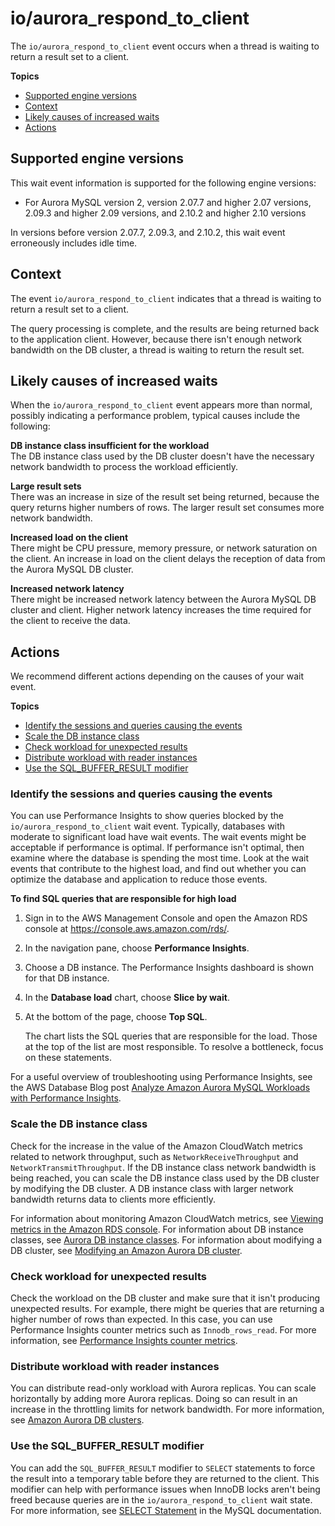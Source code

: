 # io/aurora\_respond\_to\_client<a name="ams-waits.respond-to-client"></a>

The `io/aurora_respond_to_client` event occurs when a thread is waiting to return a result set to a client\.

**Topics**
+ [Supported engine versions](#ams-waits.respond-to-client.context.supported)
+ [Context](#ams-waits.respond-to-client.context)
+ [Likely causes of increased waits](#ams-waits.respond-to-client.causes)
+ [Actions](#ams-waits.respond-to-client.actions)

## Supported engine versions<a name="ams-waits.respond-to-client.context.supported"></a>

This wait event information is supported for the following engine versions:
+ For Aurora MySQL version 2, version 2\.07\.7 and higher 2\.07 versions, 2\.09\.3 and higher 2\.09 versions, and 2\.10\.2 and higher 2\.10 versions

In versions before version 2\.07\.7, 2\.09\.3, and 2\.10\.2, this wait event erroneously includes idle time\.

## Context<a name="ams-waits.respond-to-client.context"></a>

The event `io/aurora_respond_to_client` indicates that a thread is waiting to return a result set to a client\.

The query processing is complete, and the results are being returned back to the application client\. However, because there isn't enough network bandwidth on the DB cluster, a thread is waiting to return the result set\.

## Likely causes of increased waits<a name="ams-waits.respond-to-client.causes"></a>

When the `io/aurora_respond_to_client` event appears more than normal, possibly indicating a performance problem, typical causes include the following:

**DB instance class insufficient for the workload**  
The DB instance class used by the DB cluster doesn't have the necessary network bandwidth to process the workload efficiently\.

**Large result sets**  
There was an increase in size of the result set being returned, because the query returns higher numbers of rows\. The larger result set consumes more network bandwidth\.

**Increased load on the client**  
There might be CPU pressure, memory pressure, or network saturation on the client\. An increase in load on the client delays the reception of data from the Aurora MySQL DB cluster\.

**Increased network latency**  
There might be increased network latency between the Aurora MySQL DB cluster and client\. Higher network latency increases the time required for the client to receive the data\.

## Actions<a name="ams-waits.respond-to-client.actions"></a>

We recommend different actions depending on the causes of your wait event\.

**Topics**
+ [Identify the sessions and queries causing the events](#ams-waits.respond-to-client.actions.identify)
+ [Scale the DB instance class](#ams-waits.respond-to-client.actions.scale-db-instance-class)
+ [Check workload for unexpected results](#ams-waits.respond-to-client.actions.workload)
+ [Distribute workload with reader instances](#ams-waits.respond-to-client.actions.balance)
+ [Use the SQL\_BUFFER\_RESULT modifier](#ams-waits.respond-to-client.actions.sql-buffer-result)

### Identify the sessions and queries causing the events<a name="ams-waits.respond-to-client.actions.identify"></a>

You can use Performance Insights to show queries blocked by the `io/aurora_respond_to_client` wait event\. Typically, databases with moderate to significant load have wait events\. The wait events might be acceptable if performance is optimal\. If performance isn't optimal, then examine where the database is spending the most time\. Look at the wait events that contribute to the highest load, and find out whether you can optimize the database and application to reduce those events\. 

**To find SQL queries that are responsible for high load**

1. Sign in to the AWS Management Console and open the Amazon RDS console at [https://console\.aws\.amazon\.com/rds/](https://console.aws.amazon.com/rds/)\.

1. In the navigation pane, choose **Performance Insights**\.

1. Choose a DB instance\. The Performance Insights dashboard is shown for that DB instance\.

1. In the **Database load** chart, choose **Slice by wait**\.

1. At the bottom of the page, choose **Top SQL**\.

   The chart lists the SQL queries that are responsible for the load\. Those at the top of the list are most responsible\. To resolve a bottleneck, focus on these statements\.

For a useful overview of troubleshooting using Performance Insights, see the AWS Database Blog post [Analyze Amazon Aurora MySQL Workloads with Performance Insights](http://aws.amazon.com/blogs/database/analyze-amazon-aurora-mysql-workloads-with-performance-insights/)\.

### Scale the DB instance class<a name="ams-waits.respond-to-client.actions.scale-db-instance-class"></a>

Check for the increase in the value of the Amazon CloudWatch metrics related to network throughput, such as `NetworkReceiveThroughput` and `NetworkTransmitThroughput`\. If the DB instance class network bandwidth is being reached, you can scale the DB instance class used by the DB cluster by modifying the DB cluster\. A DB instance class with larger network bandwidth returns data to clients more efficiently\.

For information about monitoring Amazon CloudWatch metrics, see [Viewing metrics in the Amazon RDS console](USER_Monitoring.md)\. For information about DB instance classes, see [Aurora DB instance classes](Concepts.DBInstanceClass.md)\. For information about modifying a DB cluster, see [Modifying an Amazon Aurora DB cluster](Aurora.Modifying.md)\.

### Check workload for unexpected results<a name="ams-waits.respond-to-client.actions.workload"></a>

Check the workload on the DB cluster and make sure that it isn't producing unexpected results\. For example, there might be queries that are returning a higher number of rows than expected\. In this case, you can use Performance Insights counter metrics such as `Innodb_rows_read`\. For more information, see [Performance Insights counter metrics](USER_PerfInsights_Counters.md)\.

### Distribute workload with reader instances<a name="ams-waits.respond-to-client.actions.balance"></a>

You can distribute read\-only workload with Aurora replicas\. You can scale horizontally by adding more Aurora replicas\. Doing so can result in an increase in the throttling limits for network bandwidth\. For more information, see [Amazon Aurora DB clusters](Aurora.Overview.md)\.

### Use the SQL\_BUFFER\_RESULT modifier<a name="ams-waits.respond-to-client.actions.sql-buffer-result"></a>

You can add the `SQL_BUFFER_RESULT` modifier to `SELECT` statements to force the result into a temporary table before they are returned to the client\. This modifier can help with performance issues when InnoDB locks aren't being freed because queries are in the `io/aurora_respond_to_client` wait state\. For more information, see [SELECT Statement](https://dev.mysql.com/doc/refman/5.7/en/select.html) in the MySQL documentation\.